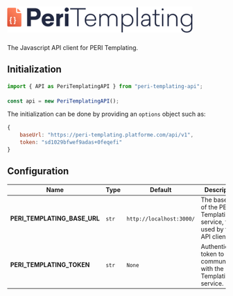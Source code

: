 <h1><a href="https://tech.platforme.com"><img src="res/logo.svg" alt="PERI Templating API JS" height="60" style="height: 60px;"></a></h1>

The Javascript API client for PERI Templating.

## Initialization

```javascript
import { API as PeriTemplatingAPI } from "peri-templating-api";

const api = new PeriTemplatingAPI();
```

The initialization can be done by providing an `options` object such as:

```javascript
{
    baseUrl: "https://peri-templating.platforme.com/api/v1",
    token: "sd1029bfwef9adas+0feqefi"
}
```

## Configuration

| Name                         | Type  | Default                  | Description                                                               |
| ---------------------------- | ----- | ------------------------ | ------------------------------------------------------------------------- |
| **PERI_TEMPLATING_BASE_URL** | `str` | `http://localhost:3000/` | The base URL of the PERI Templating service, to be used by the API client |
| **PERI_TEMPLATING_TOKEN**    | `str` | `None`                   | Authentication token to communicate with the PERI Templating service.     |
